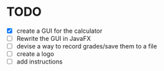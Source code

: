 TODO
====

- [x] create a GUI for the calculator
- [ ] Rewrite the GUI in JavaFX
- [ ] devise a way to record grades/save them to a file
- [ ] create a logo
- [ ] add instructions
